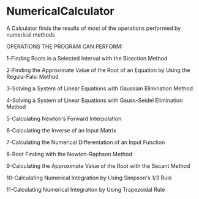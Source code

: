 # NumericalCalculator
A Calculator finds the results of most of the operations performed by numerical methods


OPERATIONS THE PROGRAM CAN PERFORM:	

1-Finding Roots in a Selected Interval with the Bisection Method

2-Finding the Approximate Value of the Root of an Equation by Using the Regula-Falsi Method

3-Solving a System of Linear Equations with Gaussian Elimination Method

4-Solving a System of Linear Equations with Gauss-Seidel Elimination Method

5-Calculating Newton's Forward Interpolation

6-Calculating the Inverse of an Input Matrix

7-Calculating the Numerical Differentation of an Input Function

8-Root Finding with the Newton-Raphson Method

9-Calculating the Approximate Value of the Root with the Secant Method

10-Calculating Numerical Integration by Using Simpson's 1/3 Rule

11-Calculating Numerical Integration by Using Trapezoidal Rule
